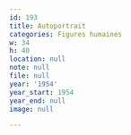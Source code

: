 ```yaml
---
id: 193
title: Autoportrait
categories: Figures humaines
w: 34
h: 40
location: null
note: null
file: null
year: '1954'
year_start: 1954
year_end: null
image: null

---
```

